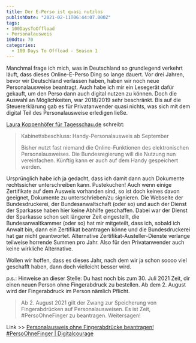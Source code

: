 ```yaml
---
title: Der E-Perso ist quasi nutzlos
publishDate: "2021-02-11T06:44:07.000Z"
tags:
- 100DaysToOffload
- Personalausweis
100dto: 70
categories:
  - 100 Days To Offload - Season 1
---
```


Manchmal frage ich mich, was in Deutschland so grundlegend verkehrt läuft, dass dieses Online-E-Perso Ding so lange dauert. Vor drei Jahren, bevor wir Deutschland verlassen haben, haben wir noch neue Personalausweise beantragt. Auch habe ich mir ein Lesegerät dafür gekauft, um den Perso dann auch digital nutzen zu können. Doch die Auswahl an Möglichkeiten, war 2018/2019 sehr beschränkt. Bis auf die Steuererklärung gab es für Privatanwender quasi nichts, was sich mit dem digital Teil des Personalausweise erledigen ließe.

[Laura Koppenhöfer für Tagesschau.de](https://www.tagesschau.de/inland/personalausweis-elektronisch-101.html) schreibt:

> Kabinettsbeschluss: Handy-Personalausweis ab September
> 
>Bisher nutzt fast niemand die Online-Funktionen des elektronischen Personalausweises. Die Bundesregierung will die Nutzung nun vereinfachen. Künftig kann er auch auf dem Handy gespeichert werden.

Ursprünglich habe ich ja gedacht, dass ich damit dann auch Dokumente rechtssicher unterschreiben kann. Pustekuchen! Auch wenn einige Zertifikate auf dem Ausweis vorhanden sind, so ist doch keines davon geeignet, Dokumente zu unterschrieben/zu signieren. Die Webseite der Bundesdruckerei, der Bundesanwaltschaft (oder so) und auch der Dienst der Sparkasse haben hier keine Abhilfe geschaffen. Dabei war der Dienst der Sparkasse schon seit längerer Zeit eingestellt, die Bundesanwaltkammer (oder so) hat mir mitgeteilt, dass ich, sobald ich Anwalt bin, dann ein Zertifikat beantragen könne und die Bundesdruckerei hat gar nicht geantwortet. Alternative Zertifikat-Austeller-Dienste verlange teilweise horrende Summen pro Jahr. Also für den Privatanwender auch keine wirkliche Alternative.

Wollen wir hoffen, dass es dieses Jahr, nach dem wir ja schon soooo viel geschafft haben, dann doch vielleicht besser wird.

p.s.: Hinweise an dieser Stelle: Du hast noch bis zum 30. Juli 2021 Zeit, dir einen neuen Person ohne Fingerabdruck zu bestellen. Ab dem 2. August wird der Fingerabdruck im Person nämlich Pflicht.

> Ab 2. August 2021 gilt der Zwang zur Speicherung von Fingerabdrücken auf Personalausweisen. Es ist Zeit, #PersoOhneFinger zu beantragen. Weitersagen!

Link >> [Personalausweis ohne Fingerabdrücke beantragen! #PersoOhneFinger | Digitalcourage](https://digitalcourage.de/blog/2021/personalausweis-ohne-fingerabdruecke)
